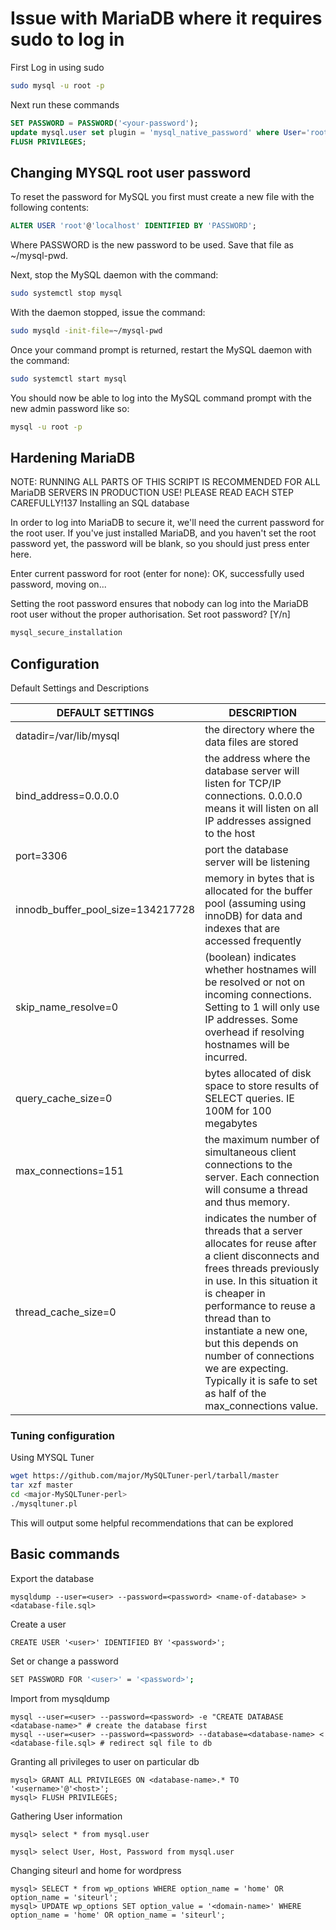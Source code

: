 # Issue with MariaDB where it requires sudo to log in #

First Log in using sudo 

```sh
sudo mysql -u root -p
```

Next run these commands

```sql
SET PASSWORD = PASSWORD('<your-password');
update mysql.user set plugin = 'mysql_native_password' where User='root';
FLUSH PRIVILEGES;
```

## Changing MYSQL root user password

To reset the password for MySQL you first must create a new file with the following contents:

```sql
ALTER USER 'root'@'localhost' IDENTIFIED BY 'PASSWORD';
```

Where PASSWORD is the new password to be used. Save that file as ~/mysql-pwd.

Next, stop the MySQL daemon with the command:

```sh
sudo systemctl stop mysql
```

With the daemon stopped, issue the command:

```sh
sudo mysqld -init-file=~/mysql-pwd
```

Once your command prompt is returned, restart the MySQL daemon with the command:

```sh
sudo systemctl start mysql
```

You should now be able to log into the MySQL command prompt with the new admin password like so:

```sh
mysql -u root -p
```

## Hardening MariaDB

NOTE: RUNNING ALL PARTS OF THIS SCRIPT IS RECOMMENDED FOR ALL MariaDB
SERVERS IN PRODUCTION USE! PLEASE READ EACH STEP CAREFULLY!137
Installing an SQL database

In order to log into MariaDB to secure it, we'll need the current
password for the root user. If you've just installed MariaDB, and
you haven't set the root password yet, the password will be blank,
so you should just press enter here.

Enter current password for root (enter for none):
OK, successfully used password, moving on...

Setting the root password ensures that nobody can log into the MariaDB
root user without the proper authorisation.
Set root password? [Y/n]

```sh
mysql_secure_installation
```

## Configuration

Default Settings and Descriptions

| DEFAULT SETTINGS                  | DESCRIPTION                                                                                                                                                                                                                                                                                                                                                       |
|-----------------------------------|-------------------------------------------------------------------------------------------------------------------------------------------------------------------------------------------------------------------------------------------------------------------------------------------------------------------------------------------------------------------|
| datadir=/var/lib/mysql            | the directory where the data files are stored                                                                                                                                                                                                                                                                                                                     |
| bind_address=0.0.0.0              | the address where the database server will listen for TCP/IP connections.  0.0.0.0 means it will listen on all IP addresses assigned to the host                                                                                                                                                                                                                  |
| port=3306                         | port the database server will be listening                                                                                                                                                                                                                                                                                                                        |
| innodb_buffer_pool_size=134217728 | memory in bytes that is allocated for the buffer pool (assuming using innoDB) for data and indexes that are accessed frequently                                                                                                                                                                                                                                   |
| skip_name_resolve=0               | (boolean) indicates whether hostnames will be resolved or not on incoming connections. Setting to 1 will only use IP addresses. Some overhead if resolving hostnames will be incurred.                                                                                                                                                                            |
| query_cache_size=0                | bytes allocated of disk space to store results of SELECT queries. IE 100M for 100 megabytes                                                                                                                                                                                                                                                                       |
| max_connections=151               | the maximum number of simultaneous client connections to the server.  Each connection will consume a thread and thus memory.                                                                                                                                                                                                                                      |
| thread_cache_size=0               | indicates the number of threads that a server allocates for reuse after a client disconnects and frees threads previously in use.  In this situation it is cheaper in performance to reuse a thread than to instantiate a new one, but this depends on number of connections we are expecting.  Typically it is safe to set as half of the max_connections value. |

### Tuning configuration

Using MYSQL Tuner

```sh
wget https://github.com/major/MySQLTuner-perl/tarball/master
tar xzf master
cd <major-MySQLTuner-perl>
./mysqltuner.pl
```

This will output some helpful recommendations that can be explored

## Basic commands

Export the database

```mysql
mysqldump --user=<user> --password=<password> <name-of-database> > <database-file.sql>
```

Create a user

```mysql
CREATE USER '<user>' IDENTIFIED BY '<password>';
```

Set or change a password

```sh
SET PASSWORD FOR '<user>' = '<password>';
```

Import from mysqldump

```mysql
mysql --user=<user> --password=<password> -e "CREATE DATABASE <database-name>" # create the database first
mysql --user=<user> --password=<password> --database=<database-name> < <database-file.sql> # redirect sql file to db
```

Granting all privileges to user on particular db

```mysql
mysql> GRANT ALL PRIVILEGES ON <database-name>.* TO '<username>'@'<host>';
mysql> FLUSH PRIVILEGES;
```

Gathering User information

```mysql
mysql> select * from mysql.user

mysql> select User, Host, Password from mysql.user
```

Changing siteurl and home for wordpress

```mysql
mysql> SELECT * from wp_options WHERE option_name = 'home' OR option_name = 'siteurl';
mysql> UPDATE wp_options SET option_value = '<domain-name>' WHERE option_name = 'home' OR option_name = 'siteurl';
```
